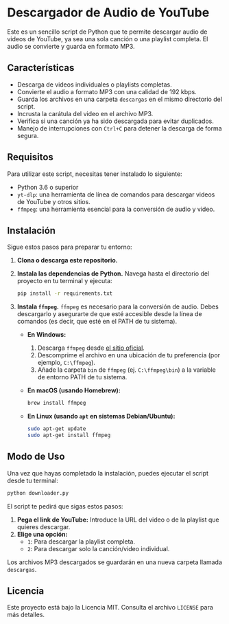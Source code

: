 # Descargador de Audio de YouTube

Este es un sencillo script de Python que te permite descargar audio de videos de YouTube, ya sea una sola canción o una playlist completa. El audio se convierte y guarda en formato MP3.

## Características

- Descarga de videos individuales o playlists completas.
- Convierte el audio a formato MP3 con una calidad de 192 kbps.
- Guarda los archivos en una carpeta `descargas` en el mismo directorio del script.
- Incrusta la carátula del video en el archivo MP3.
- Verifica si una canción ya ha sido descargada para evitar duplicados.
- Manejo de interrupciones con `Ctrl+C` para detener la descarga de forma segura.


## Requisitos

Para utilizar este script, necesitas tener instalado lo siguiente:

- Python 3.6 o superior
- `yt-dlp`: una herramienta de línea de comandos para descargar videos de YouTube y otros sitios.
- `ffmpeg`: una herramienta esencial para la conversión de audio y video.

## Instalación

Sigue estos pasos para preparar tu entorno:

1.  **Clona o descarga este repositorio.**

2.  **Instala las dependencias de Python.**
    Navega hasta el directorio del proyecto en tu terminal y ejecuta:
    ```bash
    pip install -r requirements.txt
    ```

3.  **Instala `ffmpeg`.**
    `ffmpeg` es necesario para la conversión de audio. Debes descargarlo y asegurarte de que esté accesible desde la línea de comandos (es decir, que esté en el PATH de tu sistema).

    -   **En Windows:**
        1.  Descarga `ffmpeg` desde [el sitio oficial](https://ffmpeg.org/download.html).
        2.  Descomprime el archivo en una ubicación de tu preferencia (por ejemplo, `C:\ffmpeg`).
        3.  Añade la carpeta `bin` de `ffmpeg` (ej. `C:\ffmpeg\bin`) a la variable de entorno PATH de tu sistema.

    -   **En macOS (usando Homebrew):**
        ```bash
        brew install ffmpeg
        ```

    -   **En Linux (usando `apt` en sistemas Debian/Ubuntu):**
        ```bash
        sudo apt-get update
        sudo apt-get install ffmpeg
        ```

## Modo de Uso

Una vez que hayas completado la instalación, puedes ejecutar el script desde tu terminal:

```bash
python downloader.py
```

El script te pedirá que sigas estos pasos:

1.  **Pega el link de YouTube:** Introduce la URL del video o de la playlist que quieres descargar.
2.  **Elige una opción:**
    -   `1`: Para descargar la playlist completa.
    -   `2`: Para descargar solo la canción/video individual.

Los archivos MP3 descargados se guardarán en una nueva carpeta llamada `descargas`.

## Licencia

Este proyecto está bajo la Licencia MIT. Consulta el archivo `LICENSE` para más detalles.
